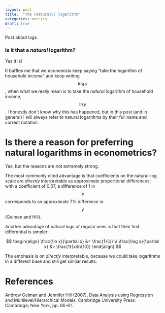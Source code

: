 ```yaml
---
layout: post
title:  "The (natural?) logarithm"
categories: metrics
draft: true
---
```


Post about logs.

### Is it that a *natural* logarithm?

Yes it is!

It baffles me that we economists keep saying "take the logarithm of household income" and keep writing $$\log{y}$$, when what we really mean is to take the *natural* logarithm of household income, $$\ln{y}$$. I honestly don't know why this has happened, but in this post (and in general) I will always refer to natural logarithms by their full name and correct notation.

# Is there a reason for preferring natural logarithms in econometrics?

Yes, but the reasons are not extremely strong.

The most commonly cited advantage is that coefficients on the natural-log scale are *directly* interpretable as approximate proportional differences: with a coefficient of 0.07, a difference of 1 in $$x$$ corresponds to an approximate 7% difference in $$y$$ (Gelman and Hill).

Another advantage of natural logs of regular ones is that their first differential is simpler:

$$
\begin{align}
\frac{\ln x}{\partial x} &= \frac{1}{x} \\
\frac{\log x}{\partial x} &= \frac{1}{x\ln{10}}
\end{align}
$$

The emphasis is on *directly* interpretable, because we could take logarithms in a different base and still get similar results.



# References
Andrew Gelman and Jennifer Hill (2007). Data Analysis using Regression and Multilevel/Hierarchical Models. Cambridge University Press: Cambridge; New York, pp. 60-61.
